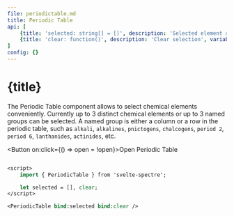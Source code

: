 ```yaml
---
file: periodictable.md
title: Periodic Table
api: [
	{title: 'selected: string[] = []', description: 'Selected element array output', variables: '["H", "He", "Li", "Be", "B", "C", "N", "O", "F", "Ne", "Na", "Mg", "Al", "Si", "P", "S", "Cl", "Ar", "K", "Ca", "Sc", "Ti", "V", "Cr", "Mn", "Fe", "Co", "Ni", "Cu", "Zn", "Ga", "Ge", "As", "Se", "Br", "Kr", "Rb", "Sr", "Y", "Zr", "Nb", "Mo", "Tc", "Ru", "Rh", "Pd", "Ag", "Cd", "In", "Sn", "Sb", "Te", "I", "Xe", "Cs", "Ba", "La", "Ce", "Pr", "Nd", "Pm", "Sm", "Eu", "Gd", "Tb", "Dy", "Ho", "Er", "Tm", "Yb", "Lu", "Hf", "Ta", "W", "Re", "Os", "Ir", "Pt", "Au", "Hg", "Tl", "Pb", "Bi", "Po", "At", "Rn", "Fr", "Ra", "Ac", "Th", "Pa", "U", "Np", "Pu", "Am", "Cm", "Bk", "Cf", "Es", "Fm", "Md", "No","period 1", "period 2", "period 3", "period 4", "period 5", "period 6", "period 7", "lanthanide", "actinide", "alkali", "alkaline", "group 3", "group 4", "group 5", "group 6", "group 7", "group 8", "group 9", "group 10", "group 11", "group 12", "triels", "tetrels", "pnictogen", "chalcogen", "halogen", "noble gas"]'},
	{title: 'clear: function()', description: 'Clear selection', variables: ''}
]
config: {}
---
```


<script>
	import { PeriodicTable, Button, Modal, Autocomplete } from '$lib';
	import ptable_data from '$lib/components/PeriodicTable/chemical_content.json';

	let selected = [], open = false, clear;
	let predefined = [];

	if(ptable_data)
		for (const [key, value] of Object.entries(ptable_data)) {
			value.forEach(v => predefined.push(v));
			predefined.push(key);
		}

	$: if (selected.length > 3) { // control select count
		selected.pop();
	} else {
		let counts = {};
		selected.map(item => item.label.length > 2).forEach(x => counts[x] = (counts[x] || 0) + 1);
		if (counts["true"] > 2){
			selected.pop();
		}
	}

</script>

# {title}

The Periodic Table component allows to select chemical elements conveniently. Currently up to 3 distinct chemical elements or up to 3 named groups can be selected. A named group is either a column or a row in the periodic table, such as `alkali`, `alkalines`, `pnictogens`, `chalcogens`, `period 2`, `period 6`, `lanthanides`, `actinides`, etc.

<Button on:click={() => open = !open}>Open Periodic Table</Button>

<Modal bind:open size="fs">
	<div class="content">
		<p class="periodic_table_input">
			<Autocomplete
				{predefined}
				bind:selected
				placeholder="Type or select up to 3 elements"
			/>
		</p>
		<p>
			<PeriodicTable bind:selected bind:clear/>
		</p>
	</div>
</Modal>

<style>
	.periodic_table_input{
		display: flex;
		justify-content: center;
		width: 100%
	}
</style>

```sv
<script>
	import { PeriodicTable } from 'svelte-spectre';

	let selected = [], clear;
</script>

<PeriodicTable bind:selected bind:clear />
```
